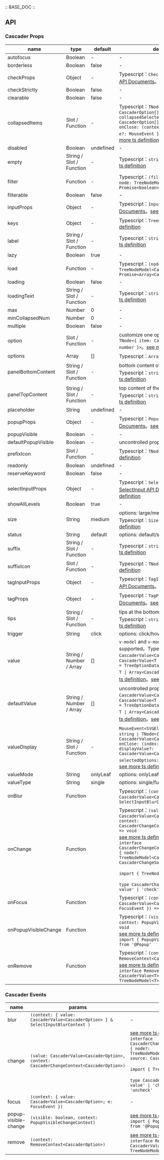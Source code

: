 :: BASE_DOC ::

## API

### Cascader Props

name | type | default | description | required
-- | -- | -- | -- | --
autofocus | Boolean | - | \- | N
borderless | Boolean | false | \- | N
checkProps | Object | - | Typescript：`CheckboxProps`，[Checkbox API Documents](./checkbox?tab=api)。[see more ts definition](https://github.com/Tencent/tdesign-vue-next/tree/develop/packages/components/cascader/type.ts) | N
checkStrictly | Boolean | false | \- | N
clearable | Boolean | false | \- | N
collapsedItems | Slot / Function | - | Typescript：`TNode<{ value: CascaderOption[]; collapsedSelectedItems: CascaderOption[]; count: number; onClose: (context: { index: number, e?: MouseEvent }) => void }>`。[see more ts definition](https://github.com/Tencent/tdesign-vue-next/tree/develop/packages/components/common.ts) | N
disabled | Boolean | undefined | \- | N
empty | String / Slot / Function | - | Typescript：`string \| TNode`。[see more ts definition](https://github.com/Tencent/tdesign-vue-next/tree/develop/packages/components/common.ts) | N
filter | Function | - | Typescript：`(filterWords: string, node: TreeNodeModel) => boolean \| Promise<boolean>` | N
filterable | Boolean | false | \- | N
inputProps | Object | - | Typescript：`InputProps`，[Input API Documents](./input?tab=api)。[see more ts definition](https://github.com/Tencent/tdesign-vue-next/tree/develop/packages/components/cascader/type.ts) | N
keys | Object | - | Typescript：`TreeKeysType`。[see more ts definition](https://github.com/Tencent/tdesign-vue-next/tree/develop/packages/components/common.ts) | N
label | String / Slot / Function | - | Typescript：`string \| TNode`。[see more ts definition](https://github.com/Tencent/tdesign-vue-next/tree/develop/packages/components/common.ts) | N
lazy | Boolean | true | \- | N
load | Function | - | Typescript：`(node: TreeNodeModel<CascaderOption>) => Promise<Array<CascaderOption>>` | N
loading | Boolean | false | \- | N
loadingText | String / Slot / Function | - | Typescript：`string \| TNode`。[see more ts definition](https://github.com/Tencent/tdesign-vue-next/tree/develop/packages/components/common.ts) | N
max | Number | 0 | \- | N
minCollapsedNum | Number | 0 | \- | N
multiple | Boolean | false | \- | N
option | Slot / Function | - | customize one option。Typescript：`TNode<{ item: CascaderOption; index: number }>`。[see more ts definition](https://github.com/Tencent/tdesign-vue-next/tree/develop/packages/components/common.ts) | N
options | Array | [] | Typescript：`Array<CascaderOption>` | N
panelBottomContent | String / Slot / Function | - | bottom content of the cascader panel。Typescript：`string \| TNode`。[see more ts definition](https://github.com/Tencent/tdesign-vue-next/tree/develop/packages/components/common.ts) | N
panelTopContent | String / Slot / Function | - | top content of the cascader panel。Typescript：`string \| TNode`。[see more ts definition](https://github.com/Tencent/tdesign-vue-next/tree/develop/packages/components/common.ts) | N
placeholder | String | undefined | \- | N
popupProps | Object | - | Typescript：`PopupProps`，[Popup API Documents](./popup?tab=api)。[see more ts definition](https://github.com/Tencent/tdesign-vue-next/tree/develop/packages/components/cascader/type.ts) | N
popupVisible | Boolean | - | \- | N
defaultPopupVisible | Boolean | - | uncontrolled property | N
prefixIcon | Slot / Function | - | Typescript：`TNode`。[see more ts definition](https://github.com/Tencent/tdesign-vue-next/tree/develop/packages/components/common.ts) | N
readonly | Boolean | undefined | \- | N
reserveKeyword | Boolean | false | \- | N
selectInputProps | Object | - | Typescript：`SelectInputProps`，[SelectInput API Documents](./select-input?tab=api)。[see more ts definition](https://github.com/Tencent/tdesign-vue-next/tree/develop/packages/components/cascader/type.ts) | N
showAllLevels | Boolean | true | \- | N
size | String | medium | options: large/medium/small。Typescript：`SizeEnum`。[see more ts definition](https://github.com/Tencent/tdesign-vue-next/tree/develop/packages/components/common.ts) | N
status | String | default | options: default/success/warning/error | N
suffix | String / Slot / Function | - | Typescript：`string \| TNode`。[see more ts definition](https://github.com/Tencent/tdesign-vue-next/tree/develop/packages/components/common.ts) | N
suffixIcon | Slot / Function | - | Typescript：`TNode`。[see more ts definition](https://github.com/Tencent/tdesign-vue-next/tree/develop/packages/components/common.ts) | N
tagInputProps | Object | - | Typescript：`TagInputProps`，[TagInput API Documents](./tag-input?tab=api)。[see more ts definition](https://github.com/Tencent/tdesign-vue-next/tree/develop/packages/components/cascader/type.ts) | N
tagProps | Object | - | Typescript：`TagProps`，[Tag API Documents](./tag?tab=api)。[see more ts definition](https://github.com/Tencent/tdesign-vue-next/tree/develop/packages/components/cascader/type.ts) | N
tips | String / Slot / Function | - | tips at the bottom of cascader。Typescript：`string \| TNode`。[see more ts definition](https://github.com/Tencent/tdesign-vue-next/tree/develop/packages/components/common.ts) | N
trigger | String | click | options: click/hover | N
value | String / Number / Array | [] | `v-model` and `v-model:value` is supported。Typescript：`CascaderValue<CascaderOption>` `type CascaderValue<T extends TreeOptionData = TreeOptionData> = string \| number \| T \| Array<CascaderValue<T>>`。[see more ts definition](https://github.com/Tencent/tdesign-vue-next/tree/develop/packages/components/common.ts)。[see more ts definition](https://github.com/Tencent/tdesign-vue-next/tree/develop/packages/components/cascader/type.ts) | N
defaultValue | String / Number / Array | [] | uncontrolled property。Typescript：`CascaderValue<CascaderOption>` `type CascaderValue<T extends TreeOptionData = TreeOptionData> = string \| number \| T \| Array<CascaderValue<T>>`。[see more ts definition](https://github.com/Tencent/tdesign-vue-next/tree/develop/packages/components/common.ts)。[see more ts definition](https://github.com/Tencent/tdesign-vue-next/tree/develop/packages/components/cascader/type.ts) | N
valueDisplay | String / Slot / Function | - | `MouseEvent<SVGElement>`。Typescript：`string \| TNode<{ value: CascaderValue<CascaderOption>; onClose: (index: number) => void; displayValue?: CascaderValue<CascaderOption>; selectedOptions: CascaderOption[] }>`。[see more ts definition](https://github.com/Tencent/tdesign-vue-next/tree/develop/packages/components/common.ts) | N
valueMode | String | onlyLeaf | options: onlyLeaf/parentFirst/all | N
valueType | String | single | options: single/full | N
onBlur | Function |  | Typescript：`(context: { value: CascaderValue<CascaderOption> } & SelectInputBlurContext ) => void`<br/> | N
onChange | Function |  | Typescript：`(value: CascaderValue<CascaderOption>, context: CascaderChangeContext<CascaderOption>) => void`<br/>[see more ts definition](https://github.com/Tencent/tdesign-vue-next/tree/develop/packages/components/cascader/type.ts)。<br/>`interface CascaderChangeContext<CascaderOption> { node?: TreeNodeModel<CascaderOption>; source: CascaderChangeSource }`<br/><br/>`import { TreeNodeModel } from '@Tree'`<br/><br/>`type CascaderChangeSource = 'invalid-value' \| 'check' \| 'clear' \| 'uncheck'`<br/> | N
onFocus | Function |  | Typescript：`(context: { value: CascaderValue<CascaderOption>; e: FocusEvent }) => void`<br/> | N
onPopupVisibleChange | Function |  | Typescript：`(visible: boolean, context: PopupVisibleChangeContext) => void`<br/>[see more ts definition](https://github.com/Tencent/tdesign-vue-next/tree/develop/packages/components/cascader/type.ts)。<br/>`import { PopupVisibleChangeContext } from '@Popup'`<br/> | N
onRemove | Function |  | Typescript：`(context: RemoveContext<CascaderOption>) => void`<br/>[see more ts definition](https://github.com/Tencent/tdesign-vue-next/tree/develop/packages/components/cascader/type.ts)。<br/>`interface RemoveContext<T> { value: CascaderValue<T>; node: TreeNodeModel<T> }`<br/> | N

### Cascader Events

name | params | description
-- | -- | --
blur | `(context: { value: CascaderValue<CascaderOption> } & SelectInputBlurContext )` | \-
change | `(value: CascaderValue<CascaderOption>, context: CascaderChangeContext<CascaderOption>)` | [see more ts definition](https://github.com/Tencent/tdesign-vue-next/tree/develop/packages/components/cascader/type.ts)。<br/>`interface CascaderChangeContext<CascaderOption> { node?: TreeNodeModel<CascaderOption>; source: CascaderChangeSource }`<br/><br/>`import { TreeNodeModel } from '@Tree'`<br/><br/>`type CascaderChangeSource = 'invalid-value' \| 'check' \| 'clear' \| 'uncheck'`<br/>
focus | `(context: { value: CascaderValue<CascaderOption>; e: FocusEvent })` | \-
popup-visible-change | `(visible: boolean, context: PopupVisibleChangeContext)` | [see more ts definition](https://github.com/Tencent/tdesign-vue-next/tree/develop/packages/components/cascader/type.ts)。<br/>`import { PopupVisibleChangeContext } from '@Popup'`<br/>
remove | `(context: RemoveContext<CascaderOption>)` | [see more ts definition](https://github.com/Tencent/tdesign-vue-next/tree/develop/packages/components/cascader/type.ts)。<br/>`interface RemoveContext<T> { value: CascaderValue<T>; node: TreeNodeModel<T> }`<br/>

